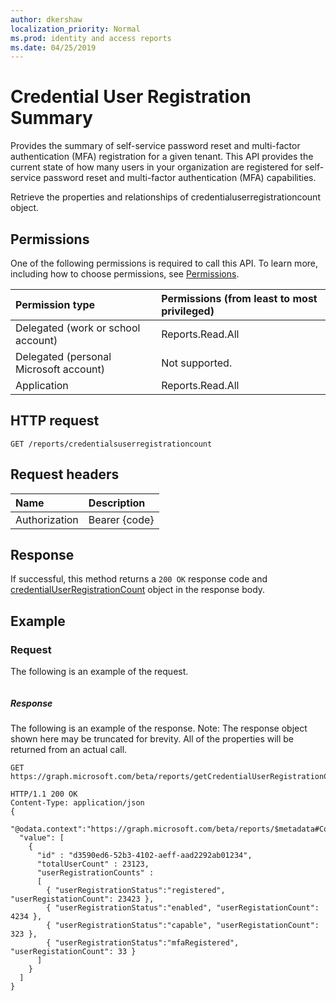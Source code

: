```yaml
---
author: dkershaw
localization_priority: Normal
ms.prod: identity and access reports
ms.date: 04/25/2019
---
```


# Credential User Registration Summary

Provides the summary of self-service password reset and multi-factor authentication (MFA) registration for a given tenant. This API provides the current state of how many users in your organization are registered for self-service password reset and multi-factor authentication (MFA) capabilities.


Retrieve the properties and relationships of credentialuserregistrationcount object.

## Permissions

One of the following permissions is required to call this API. To learn more, including how to choose permissions, see [Permissions](../../../concepts/permissions_reference.md).

|Permission type                        | Permissions (from least to most privileged)              |
|:--------------------------------------|:---------------------------------------------------------|
|Delegated (work or school account)     |Reports.Read.All |
|Delegated (personal Microsoft account) | Not supported. |
|Application                            |Reports.Read.All |

## HTTP request
<!-- { "blockType": "ignored" } -->
```http
GET /reports/credentialsuserregistrationcount
```
## Request headers
| Name      |Description|
|:----------|:----------|
| Authorization | Bearer {code} |


## Response
If successful, this method returns a `200 OK` response code and [credentialUserRegistrationCount](../resources/credentialuserregistrationcount.md) object in the response body.
## Example
### Request
The following is an example of the request.
<!-- {
  "blockType": "request",
  "name": "get_credentialuserregistrationcount"
}-->
```http

```
##### Response
The following is an example of the response. Note: The response object shown here may be truncated for brevity. All of the properties will be returned from an actual call.
<!-- {
  "blockType": "response",
  "truncated": true,
  "@odata.type": "microsoft.graph.credentialUserRegistrationCount"
} -->
```http
GET https://graph.microsoft.com/beta/reports/getCredentialUserRegistrationCount()

HTTP/1.1 200 OK
Content-Type: application/json
{
  "@odata.context":"https://graph.microsoft.com/beta/reports/$metadata#Collection(microsoft.graph.credentialUserRegistrationCount)",
  "value": [
    {
      "id" : "d3590ed6-52b3-4102-aeff-aad2292ab01234",
      "totalUserCount" : 23123,
      "userRegistrationCounts" :
      [
        { "userRegistrationStatus":"registered", "userRegistationCount": 23423 },
        { "userRegistrationStatus":"enabled", "userRegistationCount": 4234 },
        { "userRegistrationStatus":"capable", "userRegistationCount": 323 },
        { "userRegistrationStatus":"mfaRegistered", "userRegistationCount": 33 }
      ]
    }
  ]
}
```

<!-- uuid: 8fcb5dbc-d5aa-4681-8e31-b001d5168d79
2015-10-25 14:57:30 UTC -->
<!-- {
  "type": "#page.annotation",
  "description": "Get credentialUserRegistrationCount",
  "keywords": "",
  "section": "documentation",
  "tocPath": ""
}-->
